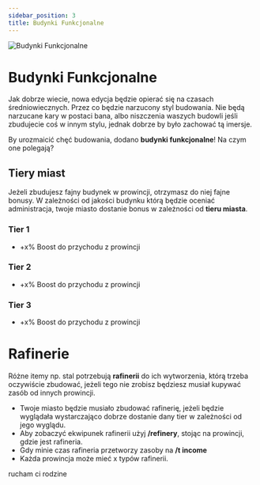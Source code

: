```yaml
---
sidebar_position: 3
title: Budynki Funkcjonalne
---
```

![Budynki Funkcjonalne](./img/budynkifunkcjonalne.png)
# Budynki Funkcjonalne
Jak dobrze wiecie, nowa edycja będzie opierać się na czasach średniowiecznych. Przez co będzie narzucony styl budowania. Nie będą narzucane kary w postaci bana, albo niszczenia waszych budowli jeśli zbudujecie coś w innym stylu, jednak dobrze by było zachować tą imersje.

By urozmaicić chęć budowania, dodano **budynki funkcjonalne**! Na czym one polegają?

## Tiery miast
Jeżeli zbudujesz fajny budynek w prowincji, otrzymasz do niej fajne bonusy. W zależności od jakości budynku którą będzie oceniać administracja, twoje miasto dostanie bonus w zależności od **tieru miasta**.

### Tier 1
- +x% Boost do przychodu z prowincji

### Tier 2
- +x% Boost do przychodu z prowincji

### Tier 3
- +x% Boost do przychodu z prowincji

# Rafinerie
Różne itemy np. stal potrzebują **rafinerii** do ich wytworzenia, którą trzeba oczywiście zbudować, jeżeli tego nie zrobisz będziesz musiał kupywać zasób od innych prowincji.
- Twoje miasto będzie musiało zbudować rafinerię, jeżeli będzie wyglądała wystarczająco dobrze dostanie dany tier w zależności od jego wyglądu.
- Aby zobaczyć ekwipunek rafinerii użyj **/refinery**, stojąc na prowincji, gdzie jest rafineria.
- Gdy minie czas rafineria przetworzy zasoby na **/t income**
- Każda prowincja może mieć x typów rafinerii.


rucham ci rodzine

